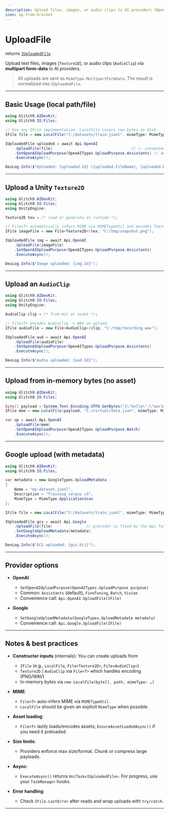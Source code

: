 ```yaml
---
description: Upload files, images, or audio clips to AI providers (OpenAI / Google) with metadata support
icon: up-from-bracket
--- 
```


# UploadFile

returns [`IUploadedFile`](https://glitch9inc.github.io/DocFx.AIDevKit/api/Glitch9.AIDevKit.IUploadedFile.html)

Upload text files, images (`Texture2D`), or audio clips (`AudioClip`) via **multipart form-data** to AI providers.

> All uploads are sent as `MimeType.MultipartFormData`. The result is normalized into `IUploadedFile`.

---

## Basic Usage (local path/file)

```csharp
using Glitch9.AIDevKit;
using Glitch9.IO.Files;

// Use any IFile implementation. LocalFile covers raw bytes on disk.
IFile file = new LocalFile("C:/datasets/train.jsonl", mimeType: MimeType.ApplicationJson);

IUploadedFile uploaded = await Api.OpenAI
    .UploadFile(file)                                   // <- convenience form
    .SetOpenAIUploadPurpose(OpenAITypes.UploadPurpose.Assistants) // default is Assistants
    .ExecuteAsync();

DevLog.Info($"Uploaded: {uploaded.Id} ({uploaded.FileName}, {uploaded.ByteSize} bytes)");
```

---

## Upload a Unity `Texture2D`

```csharp
using Glitch9.AIDevKit;
using Glitch9.IO.Files;
using UnityEngine;

Texture2D tex = /* load or generate at runtime */;

// File<T> automatically infers MIME via MIMETypeUtil and encodes Texture2D -> PNG on upload.
IFile imageFile = new File<Texture2D>(tex, "C:/tmp/snapshot.png");

IUploadedFile img = await Api.OpenAI
    .UploadFile(imageFile)
    .SetOpenAIUploadPurpose(OpenAITypes.UploadPurpose.Assistants)
    .ExecuteAsync();

DevLog.Info($"Image uploaded: {img.Id}");
```

---

## Upload an `AudioClip`

```csharp
using Glitch9.AIDevKit;
using Glitch9.IO.Files;
using UnityEngine;

AudioClip clip = /* from mic or asset */;

// File<T> encodes AudioClip -> WAV on upload.
IFile audioFile = new File<AudioClip>(clip, "C:/tmp/recording.wav");

IUploadedFile aud = await Api.OpenAI
    .UploadFile(audioFile)
    .SetOpenAIUploadPurpose(OpenAITypes.UploadPurpose.Assistants)
    .ExecuteAsync();

DevLog.Info($"Audio uploaded: {aud.Id}");
```

---

## Upload from in-memory bytes (no asset)

```csharp
using Glitch9.AIDevKit;
using Glitch9.IO.Files;

byte[] payload = System.Text.Encoding.UTF8.GetBytes("{\"hello\":\"world\"}");
IFile mem = new LocalFile(payload, "C:/virtual/data.json", mimeType: MimeType.ApplicationJson);

var up = await Api.OpenAI
    .UploadFile(mem)
    .SetOpenAIUploadPurpose(OpenAITypes.UploadPurpose.Batch)
    .ExecuteAsync();
```

---

## Google upload (with metadata)

```csharp
using Glitch9.AIDevKit;
using Glitch9.IO.Files;

var metadata = new GoogleTypes.UploadMetadata
{
    Name = "my-dataset.jsonl",
    Description = "Training corpus v3",
    MimeType = MimeType.ApplicationJson
};

IFile file = new LocalFile("C:/datasets/train.jsonl", mimeType: MimeType.ApplicationJson);

IUploadedFile gcs = await Api.Google
    .UploadFile(file)               // provider is fixed by the Api facade
    .SetGoogleUploadMetadata(metadata)
    .ExecuteAsync();

DevLog.Info($"GCS uploaded: {gcs.Uri}");
```

---

## Provider options

* **OpenAI**

  * `SetOpenAIUploadPurpose(OpenAITypes.UploadPurpose purpose)`
  * Common: `Assistants` (default), `FineTuning`, `Batch`, `Vision`
  * Convenience call: `Api.OpenAI.UploadFile(IFile)`

* **Google**

  * `SetGoogleUploadMetadata(GoogleTypes.UploadMetadata metadata)`
  * Convenience call: `Api.Google.UploadFile(IFile)`

---

## Notes & best practices

* **Constructor inputs** (internals): You can create uploads from

  * `IFile` (e.g., `LocalFile`, `File<Texture2D>`, `File<AudioClip>`)
  * `Texture2D` / `AudioClip` via `File<T>` which handles encoding (PNG/WAV)
  * In-memory bytes via `new LocalFile(byte[], path, mimeType: …)`
* **MIME**:

  * `File<T>` auto-infers MIME via `MIMETypeUtil`.
  * `LocalFile` should be given an explicit `MimeType` when possible.
* **Asset loading**:

  * `File<T>` lazily loads/encodes assets; `EnsureAssetLoadedAsync()` if you need it preloaded.
* **Size limits**:

  * Providers enforce max size/format. Chunk or compress large payloads.
* **Async**:

  * `ExecuteAsync()` returns `UniTask<IUploadedFile>`. For progress, use your `TaskManager` hooks.
* **Error handling**:

  * Check `IFile.LastError` after reads and wrap uploads with `try/catch`.

---
